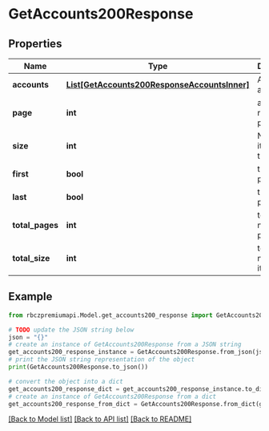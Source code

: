 # GetAccounts200Response


## Properties

Name | Type | Description | Notes
------------ | ------------- | ------------- | -------------
**accounts** | [**List[GetAccounts200ResponseAccountsInner]**](GetAccounts200ResponseAccountsInner.md) | An array of accounts. | [optional] 
**page** | **int** | actual returned page | [optional] 
**size** | **int** | Number of items on the page | [optional] 
**first** | **bool** | true for first page | [optional] 
**last** | **bool** | true for last page | [optional] 
**total_pages** | **int** | total number of pages | [optional] 
**total_size** | **int** | total number of items | [optional] 

## Example

```python
from rbczpremiumapi.Model.get_accounts200_response import GetAccounts200Response

# TODO update the JSON string below
json = "{}"
# create an instance of GetAccounts200Response from a JSON string
get_accounts200_response_instance = GetAccounts200Response.from_json(json)
# print the JSON string representation of the object
print(GetAccounts200Response.to_json())

# convert the object into a dict
get_accounts200_response_dict = get_accounts200_response_instance.to_dict()
# create an instance of GetAccounts200Response from a dict
get_accounts200_response_from_dict = GetAccounts200Response.from_dict(get_accounts200_response_dict)
```
[[Back to Model list]](../README.md#documentation-for-models) [[Back to API list]](../README.md#documentation-for-api-endpoints) [[Back to README]](../README.md)


